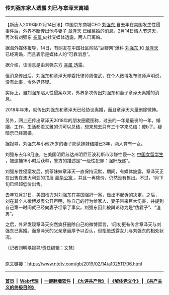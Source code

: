 ### 传刘强东家人透露  刘已与章泽天离婚
------------------------

<div class="post_content">
 <p>
  【新唐人2019年02月14日讯】中国京东商城CEO
  <a href="https://www.ntdtv.com/gb/刘强东.htm">
   刘强东
  </a>
  自去年在美国发生性侵事件后，外界不断传出他与妻子
  <a href="https://www.ntdtv.com/gb/章泽天.htm">
   章泽天
  </a>
  已经离婚的消息。2月14日情人节这天，再次有刘强东
  <a href="https://www.ntdtv.com/gb/亲属.htm">
   亲属
  </a>
  向社交媒体透露，两人已离婚。
 </p>
 <p>
  据海外媒体报导，14日，有网友在中国社区网站“豆瓣网”爆料
  <a href="https://www.ntdtv.com/gb/刘强东.htm">
   刘强东
  </a>
  和
  <a href="https://www.ntdtv.com/gb/章泽天.htm">
   章泽天
  </a>
  已经离婚，而且表示是媒体人的“可靠消息”。
 </p>
 <p>
  据介绍，该消息是由刘强东方
  <a href="https://www.ntdtv.com/gb/亲属.htm">
   亲属
  </a>
  透露。
 </p>
 <p>
  但消息传出后，刘强东和章泽天却委托律师周俊武，在个人微博发布律师声明说，没有此事，令外界怀疑。
 </p>
 <p>
  实际上，自刘强东陷入性侵案以来，外界多次传出刘强东和妻子章泽天离婚的消息。
 </p>
 <p>
  2018年年末，就传出刘强东和章泽天已经协议离婚，而且章泽天大量删除微博。
 </p>
 <p>
  另外，网上还传出章泽天2018年的朋友圈截图称，过去的一年是最丧的一年，婚姻、工作、生活都没文雅的词可以总结，想来想去只有三个字来总结：傻b了。疑暗示已经离婚。
 </p>
 <p>
  据报导，刘强东与小他25岁的妻子奶茶妹妹结婚已3年，两人育有一女。
 </p>
 <p>
  刘强东去年8月底，在美国明尼苏达州明尼亚波利斯市涉嫌性侵一名
  <a href="https://www.ntdtv.com/gb/中国女留学生.htm">
   中国女留学生
  </a>
  ，被逮捕16小时后获释，警方的描述是“一级性犯罪：强奸既遂”。
 </p>
 <p>
  刘强东性侵案发后，奶茶妹妹章泽天一直保持沉默，期间，有媒体披露，章泽天正在出售在澳大利亚的顶层
  <a href="https://www.ntdtv.com/gb/豪华公寓.htm">
   豪华公寓
  </a>
  ，并且一再降价，仍然没有售出。不过，1月下旬已经超低价出售。
 </p>
 <p>
  去年12月21日，美国检方对刘强东在美国强奸一案，做出不起诉的决定。之后，刘在其个人微博发表公开声明，称自己的行为给家人、妻子带来巨大伤害，并提到自己第一时间就已经向妻子坦承了事实。刘强东因此被舆论称为是“伪君子”、“渣男”。
 </p>
 <p>
  之后，外界发现章泽天突然疯狂删除自己的微博留言，1月初更有传言章泽天与刘强东已离婚。而章泽天的父亲章丽厚予以否认，但拒绝透露女儿与刘强东的相处状况。
 </p>
 <p>
  （记者刘明焕报导/责任编辑：文慧）
 </p>
 <div class="single_ad">
 </div>
</div>

<br/>原文链接：https://www.ntdtv.com/gb/2019/02/14/a102511706.html


------------------------
#### [首页](https://github.com/gfw-breaker/banned-news/blob/master/README.md) &nbsp;|&nbsp; [Web代理](https://github.com/labour-camp/helloworld) &nbsp;|&nbsp; [一键翻墙软件](https://github.com/gfw-breaker/nogfw/blob/master/README.md) &nbsp;| [《九评共产党》](https://github.com/gfw-breaker/9ping.md/blob/master/README.md#九评之一评共产党是什么) | [《解体党文化》](https://github.com/gfw-breaker/jtdwh.md/blob/master/README.md) | [《共产主义的终极目的》](https://github.com/gfw-breaker/gczydzjmd.md/blob/master/README.md)

